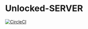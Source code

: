 # Unlocked-SERVER
[![CircleCI](https://circleci.com/gh/Jissay/Unlocked-SERVER.svg?style=svg)](https://circleci.com/gh/Jissay/Unlocked-SERVER)
